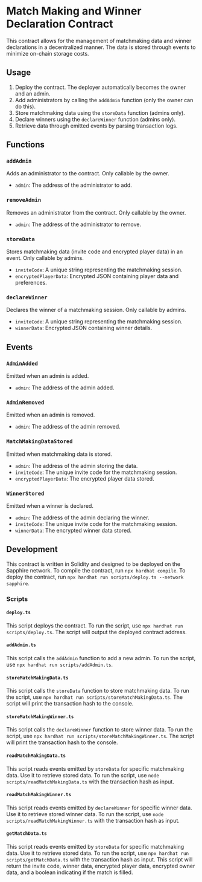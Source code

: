 # Match Making and Winner Declaration Contract

This contract allows for the management of matchmaking data and winner declarations in a decentralized manner. The data is stored through events to minimize on-chain storage costs.

## Usage

1. Deploy the contract. The deployer automatically becomes the owner and an admin.
2. Add administrators by calling the `addAdmin` function (only the owner can do this).
3. Store matchmaking data using the `storeData` function (admins only).
4. Declare winners using the `declareWinner` function (admins only).
5. Retrieve data through emitted events by parsing transaction logs.

## Functions

### `addAdmin`

Adds an administrator to the contract. Only callable by the owner.

* `admin`: The address of the administrator to add.

### `removeAdmin`

Removes an administrator from the contract. Only callable by the owner.

* `admin`: The address of the administrator to remove.

### `storeData`

Stores matchmaking data (invite code and encrypted player data) in an event. Only callable by admins.

* `inviteCode`: A unique string representing the matchmaking session.
* `encryptedPlayerData`: Encrypted JSON containing player data and preferences.

### `declareWinner`

Declares the winner of a matchmaking session. Only callable by admins.

* `inviteCode`: A unique string representing the matchmaking session.
* `winnerData`: Encrypted JSON containing winner details.

## Events

### `AdminAdded`

Emitted when an admin is added.

* `admin`: The address of the admin added.

### `AdminRemoved`

Emitted when an admin is removed.

* `admin`: The address of the admin removed.

### `MatchMakingDataStored`

Emitted when matchmaking data is stored.

* `admin`: The address of the admin storing the data.
* `inviteCode`: The unique invite code for the matchmaking session.
* `encryptedPlayerData`: The encrypted player data stored.

### `WinnerStored`

Emitted when a winner is declared.

* `admin`: The address of the admin declaring the winner.
* `inviteCode`: The unique invite code for the matchmaking session.
* `winnerData`: The encrypted winner data stored.

## Development

This contract is written in Solidity and designed to be deployed on the Sapphire network. To compile the contract, run `npx hardhat compile`. To deploy the contract, run `npx hardhat run scripts/deploy.ts --network sapphire`.

### Scripts

#### `deploy.ts`

This script deploys the contract. To run the script, use `npx hardhat run scripts/deploy.ts`. The script will output the deployed contract address.

#### `addAdmin.ts`

This script calls the `addAdmin` function to add a new admin. To run the script, use `npx hardhat run scripts/addAdmin.ts`.

#### `storeMatchMakingData.ts`

This script calls the `storeData` function to store matchmaking data. To run the script, use `npx hardhat run scripts/storeMatchMakingData.ts`. The script will print the transaction hash to the console.

#### `storeMatchMakingWinner.ts`

This script calls the `declareWinner` function to store winner data. To run the script, use `npx hardhat run scripts/storeMatchMakingWinner.ts`. The script will print the transaction hash to the console.

#### `readMatchMakingData.ts`

This script reads events emitted by `storeData` for specific matchmaking data. Use it to retrieve stored data. To run the script, use `node scripts/readMatchMakingData.ts` with the transaction hash as input.

#### `readMatchMakingWinner.ts`

This script reads events emitted by `declareWinner` for specific winner data. Use it to retrieve stored winner data. To run the script, use `node scripts/readMatchMakingWinner.ts` with the transaction hash as input.

#### `getMatchData.ts`

This script reads events emitted by `storeData` for specific matchmaking data. Use it to retrieve stored data. To run the script, use `npx hardhat run scripts/getMatchData.ts` with the transaction hash as input. This script will return the invite code, winner data, encrypted player data, encrypted owner data, and a boolean indicating if the match is filled.